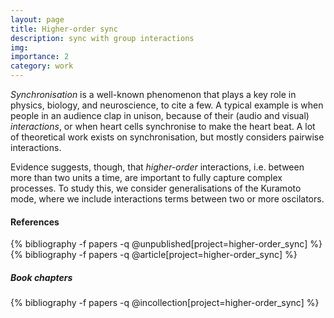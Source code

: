 ```yaml
---
layout: page
title: Higher-order sync
description: sync with group interactions
img: 
importance: 2
category: work
---
```



<script src="https://cdn.jsdelivr.net/npm/p5@1.0.0/lib/p5.js"></script>

<div id="sketch"> </div>

*Synchronisation* is a well-known phenomenon that plays a key role in physics, biology, and neuroscience, to cite a few. A typical example is when people in an audience clap in unison, because of their (audio and visual) *interactions*, or when heart cells synchronise to make the heart beat. A lot of theoretical work exists on synchronisation, but mostly considers pairwise interactions. 

Evidence suggests, though, that *higher-order* interactions, i.e. between more than two units a time, are important to fully capture complex processes. To study this, we consider generalisations of the Kuramoto mode, where we include interactions terms between two or more oscilators. 

#### References

<div class="publications">
{% bibliography -f papers -q @unpublished[project=higher-order_sync] %}
</div>

<div class="publications">
{% bibliography -f papers -q @article[project=higher-order_sync] %}
</div>

##### Book chapters 

<div class="publications">
{% bibliography -f papers -q @incollection[project=higher-order_sync] %}
</div>

